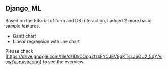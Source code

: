 ## Django_ML
Based on the tutorial of form and DB interaction, I added 2 more basic sample features.
- Gantt chart 
- Linear regression with line chart

Please check [https://drive.google.com/file/d/1DliO0og2tzxEYCJEV9gKTsLJ6DU2_5qY/view?usp=sharing] to see the overview.

[https://drive.google.com/file/d/1DliO0og2tzxEYCJEV9gKTsLJ6DU2_5qY/view?usp=sharing]:Movieclip_of_Django_ML.mov

